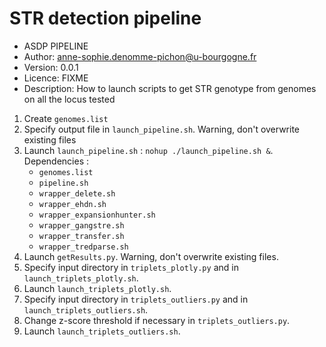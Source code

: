 # STR detection pipeline

- ASDP PIPELINE
- Author: anne-sophie.denomme-pichon@u-bourgogne.fr
- Version: 0.0.1
- Licence: FIXME
- Description: How to launch scripts to get STR genotype from genomes on all the locus tested

1. Create `genomes.list`
2. Specify output file in `launch_pipeline.sh`. Warning, don't overwrite existing files
3. Launch `launch_pipeline.sh` : `nohup ./launch_pipeline.sh &`. Dependencies :
   - `genomes.list`
   - `pipeline.sh`
   - `wrapper_delete.sh`
   - `wrapper_ehdn.sh`
   - `wrapper_expansionhunter.sh`
   - `wrapper_gangstre.sh`
   - `wrapper_transfer.sh`
   - `wrapper_tredparse.sh`
4. Launch `getResults.py`. Warning, don't overwrite existing files.
5. Specify input directory in `triplets_plotly.py` and in `launch_triplets_plotly.sh`.
6. Launch `launch_triplets_plotly.sh`.
7. Specify input directory in `triplets_outliers.py` and in `launch_triplets_outliers.sh`.
8. Change z-score threshold if necessary in `triplets_outliers.py`.
9. Launch `launch_triplets_outliers.sh`.